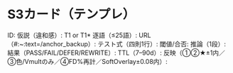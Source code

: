 # S3カード（テンプレ）

ID:
仮説（違和感）:
T1 or T1* 逐語（≤25語）:
URL（#:~:text=/anchor_backup）:
テスト式（四則1行）:
閾値/合否:
推論（1段）:
結果（PASS/FAIL/DEFER/REWRITE）:
TTL（7–90d）:
反映（①②★±1内／③色/Vmultのみ／④FD%再計／SoftOverlay±0.08内）:
